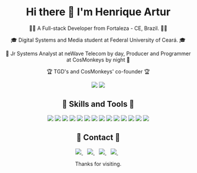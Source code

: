 <h1 align='center'>
  Hi there 👋 I'm Henrique Artur
</h1>

<div align='center'>
  <p>
    👨‍💻 A Full-stack Developer from Fortaleza - CE, Brazil. 👨‍💻
  </p>
  <p>
    🎓 Digital Systems and Media student at Federal University of Ceará. 🎓
  </p>
  <p>
    👔 Jr Systems Analyst at neWave Telecom by day, Producer and Programmer at CosMonkeys by night 👔
  </p>
  <p>
   🏆 TGD's and CosMonkeys' co-founder 🏆
  </p>
</div>

<p align='center'>
  <img src="https://github-readme-stats.vercel.app/api?username=HenriqueArtur&hide=contribs&show_icons=true&theme=radical" />
  <img src="https://github-readme-stats.vercel.app/api/top-langs/?username=HenriqueArtur&layout=compact&theme=radical&hide=Java" />
</p>

<h2 align='center'>
🚀 Skills and Tools 🚀
</h2>
<p align='center'>
  <img src="https://img.shields.io/badge/Vue.js-flat?logo=Vue.js&style=for-the-badge&logoColor=F12166&labelColor=181433&color=828494&logoWidth=30" />
  <img src="https://img.shields.io/badge/Buefy-flat?logo=Buefy&style=for-the-badge&logoColor=F12166&labelColor=181433&color=828494&logoWidth=30" />
  <img src="https://img.shields.io/badge/Nuxt.js-flat?logo=Nuxt.js&style=for-the-badge&logoColor=F12166&labelColor=181433&color=828494&logoWidth=30" />
  <img src="https://img.shields.io/badge/React-flat?logo=React&style=for-the-badge&logoColor=F12166&labelColor=181433&color=828494&logoWidth=30" />
  <img src="https://img.shields.io/badge/PostgreSQL-flat?logo=PostgreSQL&style=for-the-badge&logoColor=F12166&labelColor=181433&color=828494&logoWidth=30" />
  <img src="https://img.shields.io/badge/Node.js-flat?logo=Node.js&style=for-the-badge&logoColor=F12166&labelColor=181433&color=828494&logoWidth=30" />
  <img src="https://img.shields.io/badge/SASS-flat?logo=SASS&style=for-the-badge&logoColor=F12166&labelColor=181433&color=828494&logoWidth=30" />
  <img src="https://img.shields.io/badge/Bootstrap-flat?logo=Bootstrap&style=for-the-badge&logoColor=F12166&labelColor=181433&color=828494&logoWidth=30" />
  <img src="https://img.shields.io/badge/WordPress-flat?logo=WordPress&style=for-the-badge&logoColor=F12166&labelColor=181433&color=828494&logoWidth=30" />
  <img src="https://img.shields.io/badge/Ruby_on_Rails-flat?logo=Ruby+on+Rails&style=for-the-badge&logoColor=F12166&labelColor=181433&color=828494&logoWidth=30" />
  <img src="https://img.shields.io/badge/JavaScript-flat?logo=JavaScript&style=for-the-badge&logoColor=F12166&labelColor=181433&color=828494&logoWidth=30" />
  <img src="https://img.shields.io/badge/Git-flat?logo=Git&style=for-the-badge&logoColor=F12166&labelColor=181433&color=828494&logoWidth=30" />
  <img src="https://img.shields.io/badge/Linux-flat?logo=Linux&style=for-the-badge&logoColor=F12166&labelColor=181433&color=828494&logoWidth=30" />
  <img src="https://img.shields.io/badge/Scrum-framework_-flat?&style=for-the-badge&logoColor=F12166&labelColor=181433&color=828494&logoWidth=30" />
</p>

<h2 align='center'>📣 Contact 📣</h2>
<p align='center'>
  <a href="mailto:contato@henriqueartur.com">
    <img src="https://img.shields.io/badge/Email-flat?logo=GMail&style=for-the-badge&logoColor=181433&labelColor=F12166&color=181433&logoWidth=30" />
  </a>&nbsp;&nbsp;

  <a href="https://www.linkedin.com/in/henriqueartur/">
    <img src="https://img.shields.io/badge/LinkedIn-flat?logo=LinkedIn&style=for-the-badge&logoColor=181433&labelColor=F12166&color=181433&logoWidth=30" />
  </a>&nbsp;&nbsp;
  <a href="https://api.whatsapp.com/send?phone=5585996005410&text=Ol%C3%A1%2C%20Henrique!">
    <img src="https://img.shields.io/badge/Whatsapp-flat?logo=Whatsapp&style=for-the-badge&logoColor=181433&labelColor=F12166&color=181433&logoWidth=30" />
  </a>&nbsp;&nbsp;
  <a href="https://github.com/HenriqueArtur/">
    <img src="https://img.shields.io/badge/GitHub-flat?logo=GitHub&style=for-the-badge&logoColor=181433&labelColor=F12166&color=181433&logoWidth=30" />
  </a>&nbsp;&nbsp;
</p>
<p align='center'>
    Thanks for visiting.
</p>

<!--
**HenriqueArtur/HenriqueArtur** is a ✨ _special_ ✨ repository because its `README.md` (this file) appears on your GitHub profile.

Here are some ideas to get you started:

- 🔭 I’m currently working on ...
- 🌱 I’m currently learning ...
- 👯 I’m looking to collaborate on ...
- 🤔 I’m looking for help with ...
- 💬 Ask me about ...
- 📫 How to reach me: ...
- 😄 Pronouns: ...
- ⚡ Fun fact: ...
-->
